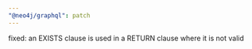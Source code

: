 ```yaml
---
"@neo4j/graphql": patch
---
```


fixed: an EXISTS clause is used in a RETURN clause where it is not valid
